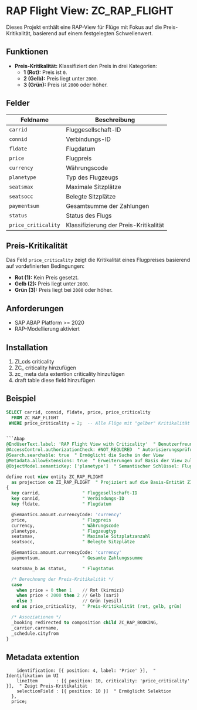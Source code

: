 # RAP Flight View: ZC_RAP_FLIGHT

Dieses Projekt enthält eine RAP-View für Flüge mit Fokus auf die Preis-Kritikalität, basierend auf einem festgelegten Schwellenwert.

## Funktionen
- **Preis-Kritikalität:** Klassifiziert den Preis in drei Kategorien:
  - **1 (Rot):** Preis ist `0`.
  - **2 (Gelb):** Preis liegt unter `2000`.
  - **3 (Grün):** Preis ist `2000` oder höher.

## Felder
| Feldname          | Beschreibung                                   |
|--------------------|-----------------------------------------------|
| `carrid`          | Fluggesellschaft-ID                          |
| `connid`          | Verbindungs-ID                               |
| `fldate`          | Flugdatum                                    |
| `price`           | Flugpreis                                    |
| `currency`        | Währungscode                                 |
| `planetype`       | Typ des Flugzeugs                            |
| `seatsmax`        | Maximale Sitzplätze                          |
| `seatsocc`        | Belegte Sitzplätze                           |
| `paymentsum`      | Gesamtsumme der Zahlungen                    |
| `status`          | Status des Flugs                             |
| `price_criticality` | Klassifizierung der Preis-Kritikalität       |

## Preis-Kritikalität
Das Feld `price_criticality` zeigt die Kritikalität eines Flugpreises basierend auf vordefinierten Bedingungen:
- **Rot (1):** Kein Preis gesetzt.
- **Gelb (2):** Preis liegt unter `2000`.
- **Grün (3):** Preis liegt bei `2000` oder höher.

## Anforderungen
- SAP ABAP Platform >= 2020
- RAP-Modellierung aktiviert

## Installation
1. ZI_cds criticality
2. ZC_ criticality hinzufügen
3. zc_ meta data extention criticality hinzufügen
4. draft table diese field hinzufügen



## Beispiel
```sql
SELECT carrid, connid, fldate, price, price_criticality
  FROM ZC_RAP_FLIGHT
 WHERE price_criticality = 2;  -- Alle Flüge mit "gelber" Kritikalität


```Abap
@EndUserText.label: 'RAP Flight View with Criticality'  " Benutzerfreundliche Beschreibung
@AccessControl.authorizationCheck: #NOT_REQUIRED  " Autorisierungsprüfung deaktiviert
@Search.searchable: true  " Ermöglicht die Suche in der View
@Metadata.allowExtensions: true  " Erweiterungen auf Basis der View zulassen
@ObjectModel.semanticKey: ['planetype']  " Semantischer Schlüssel: Flugzeugtyp

define root view entity ZC_RAP_FLIGHT
  as projection on ZI_RAP_FLIGHT  " Projiziert auf die Basis-Entität ZI_RAP_FLIGHT
{
  key carrid,                " Fluggesellschaft-ID
  key connid,                " Verbindungs-ID
  key fldate,                " Flugdatum

  @Semantics.amount.currencyCode: 'currency'
  price,                     " Flugpreis
  currency,                  " Währungscode
  planetype,                 " Flugzeugtyp
  seatsmax,                  " Maximale Sitzplatzanzahl
  seatsocc,                  " Belegte Sitzplätze

  @Semantics.amount.currencyCode: 'currency'
  paymentsum,                " Gesamte Zahlungssumme

  seatsmax_b as status,      " Flugstatus

  /* Berechnung der Preis-Kritikalität */
  case 
    when price = 0 then 1    // Rot (kirmizi)
    when price < 2000 then 2 // Gelb (sari)
    else 3                   // Grün (yesil)
  end as price_criticality,  " Preis-Kritikalität (rot, gelb, grün)

  /* Assoziationen */
  _booking redirected to composition child ZC_RAP_BOOKING,
  _carrier.carrname,
  _schedule.cityfrom
}
```
## Metadata extention
```Abap
    identification: [{ position: 4, label: 'Price' }],  " Identifikation im UI
    lineItem       : [{ position: 10, criticality: 'price_criticality' }],  " Zeigt Preis-Kritikalität
    selectionField : [{ position: 10 }]  " Ermöglicht Selektion
  },
  price;
```
